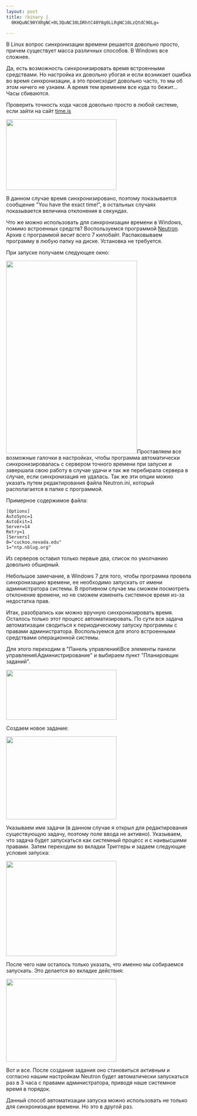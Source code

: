 ```yaml
--- 
layout: post
title: !binary |
  0KHQuNC90YXRgNC+0L3QuNC30LDRhtC40Y8g0LLRgNC10LzQtdC90Lg=

---
```

<a href="http://static.juev.ru/2010/03/scrn_neutron.png"></a>В Linux вопрос синхронизации времени решается довольно просто, причем существует масса различных способов. В Windows все сложнее.

Да, есть возможность синхронизировать время встроенными средствами. Но настройка их довольно убогая и если возникает ошибка во время синхронизации, а это происходит довольно часто, то мы об этом ничего не узнаем. А время тем временем все куда то бежит... Часы сбиваются.
<!--more-->
Проверить точность хода часов довольно просто в любой системе, если зайти на сайт <a href="http://time.is/" target="_blank">time.is</a>

<a href="http://static.juev.ru/2010/03/timeis.png"><img class="aligncenter size-medium wp-image-933" title="timeis" src="http://static.juev.ru/2010/03/timeis-300x192.png" alt="" width="300" height="192" /></a>

В данном случае время синхронизировано, поэтому показывается сообщение "You have the exact time!", в остальных случаях показывается величина отклонения в секундах.

Что же можно использовать для синхронизации времени в Windows, помимо встроенных средств? Воспользуемся программой <a href="http://keir.net/neutron.html" target="_blank">Neutron</a>. Архив с программой весит всего 7 килобайт. Распаковываем программу в любую папку на диске. Установка не требуется.

При запуске получаем следующее окно:

<img class="aligncenter size-full wp-image-934" title="scrn_neutron" src="http://static.juev.ru/2010/03/scrn_neutron.png" alt="" width="356" height="523" />Проставляем все возможные галочки в настройках, чтобы программа автоматически синхронизировалась с сервером точного времени при запуске и завершала свою работу в случае удачи и так же перебирала сервера в случае, если синхронизация не удалась. Так же эти опции можно указать путем редактирования файла Neutron.ini, который располагается в папке с программой.

Примерное содержимое файла:
<pre><code>[Options]
AutoSync=1
AutoExit=1
Server=14
Retry=1
[Servers]
0="cuckoo.nevada.edu"
1="ntp.nblug.org"</code></pre>

Из серверов оставил только первые два, список по умолчанию довольно обширный.

Небольшое замечание, в Windows 7 для того, чтобы программа провела синхронизацию времени, ее необходимо запускать от имени администратора системы. В противном случае мы сможем посмотреть отклонение времени, но не сможем изменить системное время из-за недостатка прав.

Итак, разобрались как можно вручную синхронизировать время. Осталось только этот процесс автоматизировать. По сути вся задача автоматизации сводиться к периодическому запуску программы с правами администратора. Воспользуемся для этого встроенными средствами операционной системы.

Для этого переходим в "Панель управления\Все элементы панели управления\Администрирование" и выбираем пункт "Планировщик заданий".

<a href="http://static.juev.ru/2010/03/PlanJob.png"><img class="aligncenter size-medium wp-image-935" title="PlanJob" src="http://static.juev.ru/2010/03/PlanJob-300x136.png" alt="" width="300" height="136" /></a>

Создаем новое задание:

<a href="http://static.juev.ru/2010/03/main3.png"><img class="aligncenter size-medium wp-image-936" title="main" src="http://static.juev.ru/2010/03/main3-300x225.png" alt="" width="300" height="225" /></a>

Указываем имя задачи (в данном случае я открыл для редактирования существующую задачу, поэтому поле ввода не активно). Указываем, что задача будет запускаться как системный процесс и с наивысшими правами. Затем переходим во вкладки Триггеры и задаем следующие условия запуска:

<a href="http://static.juev.ru/2010/03/trigger.png"><img class="aligncenter size-medium wp-image-939" title="trigger" src="http://static.juev.ru/2010/03/trigger-300x258.png" alt="" width="300" height="258" /></a>

После чего нам осталось только указать, что именно мы собираемся запускать. Это делается во вкладке действия:

<a href="http://static.juev.ru/2010/03/run.png"><img class="aligncenter size-medium wp-image-938" title="run" src="http://static.juev.ru/2010/03/run-300x225.png" alt="" width="300" height="225" /></a>

Вот и все. После создания задания оно становиться активным и согласно нашим настройкам Neutron будет автоматически запускаться раз в 3 часа с правами администратора, приводя наше системное время в порядок.

Данный способ автоматизации запуска можно использовать не только для синхронизации времени. Но это в другой раз.
